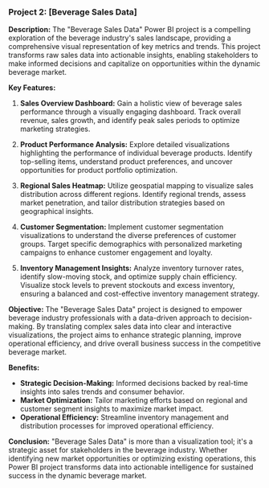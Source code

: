 ### Project 2: [Beverage Sales Data]

**Description:**
The "Beverage Sales Data" Power BI project is a compelling exploration of the beverage industry's sales landscape, providing a comprehensive visual representation of key metrics and trends. This project transforms raw sales data into actionable insights, enabling stakeholders to make informed decisions and capitalize on opportunities within the dynamic beverage market.

**Key Features:**

1. **Sales Overview Dashboard:**
   Gain a holistic view of beverage sales performance through a visually engaging dashboard. Track overall revenue, sales growth, and identify peak sales periods to optimize marketing strategies.

2. **Product Performance Analysis:**
   Explore detailed visualizations highlighting the performance of individual beverage products. Identify top-selling items, understand product preferences, and uncover opportunities for product portfolio optimization.

3. **Regional Sales Heatmap:**
   Utilize geospatial mapping to visualize sales distribution across different regions. Identify regional trends, assess market penetration, and tailor distribution strategies based on geographical insights.

4. **Customer Segmentation:**
   Implement customer segmentation visualizations to understand the diverse preferences of customer groups. Target specific demographics with personalized marketing campaigns to enhance customer engagement and loyalty.

5. **Inventory Management Insights:**
   Analyze inventory turnover rates, identify slow-moving stock, and optimize supply chain efficiency. Visualize stock levels to prevent stockouts and excess inventory, ensuring a balanced and cost-effective inventory management strategy.

**Objective:**
The "Beverage Sales Data" project is designed to empower beverage industry professionals with a data-driven approach to decision-making. By translating complex sales data into clear and interactive visualizations, the project aims to enhance strategic planning, improve operational efficiency, and drive overall business success in the competitive beverage market.

**Benefits:**
- **Strategic Decision-Making:** Informed decisions backed by real-time insights into sales trends and consumer behavior.
- **Market Optimization:** Tailor marketing efforts based on regional and customer segment insights to maximize market impact.
- **Operational Efficiency:** Streamline inventory management and distribution processes for improved operational efficiency.

**Conclusion:**
"Beverage Sales Data" is more than a visualization tool; it's a strategic asset for stakeholders in the beverage industry. Whether identifying new market opportunities or optimizing existing operations, this Power BI project transforms data into actionable intelligence for sustained success in the dynamic beverage market.
